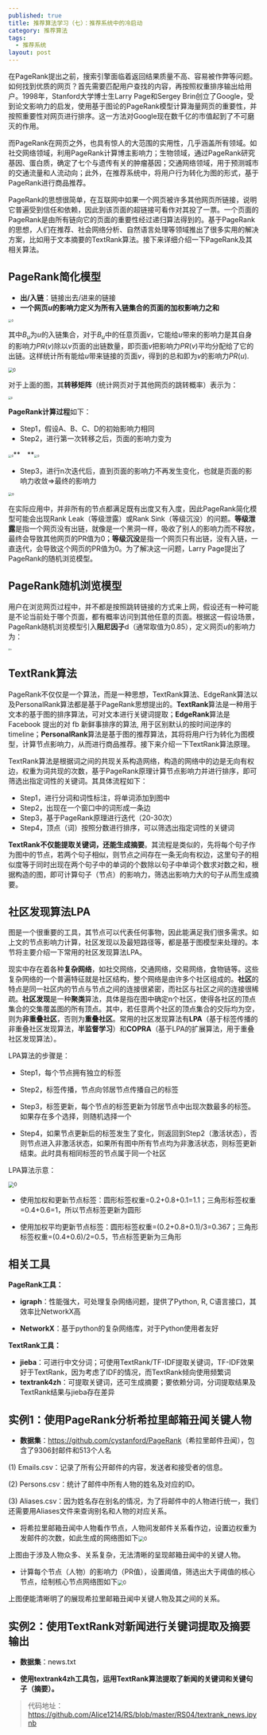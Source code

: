 ```yaml
---
published: true
title: 推荐算法学习（七）：推荐系统中的冷启动
category: 推荐算法
tags: 
  - 推荐系统
layout: post
---
```


在PageRank提出之前，搜索引擎面临着返回结果质量不高、容易被作弊等问题。如何找到优质的网页？首先需要匹配用户查找的内容，再按照权重排序输出给用户。1998年，Stanford大学博士生Larry Page和Sergey Brin创立了Google，受到论文影响力的启发，使用基于图论的PageRank模型计算海量网页的重要性，并按照重要性对网页进行排序。这一方法对Google现在数千亿的市值起到了不可磨灭的作用。

而PageRank在网页之外，也具有惊人的大范围的实用性，几乎涵盖所有领域。如社交网络领域，利用PageRank计算博主影响力；生物领域，通过PageRank研究基因、蛋白质，确定了七个与遗传有关的肿瘤基因；交通网络领域，用于预测城市的交通流量和人流动向；此外，在推荐系统中，将用户行为转化为图的形式，基于PageRank进行商品推荐。

PageRank的思想很简单，在互联网中如果一个网页被许多其他网页所链接，说明它普遍受到信任和依赖，因此到该页面的超链接可看作对其投了一票。一个页面的PageRank是由所有链向它的页面的重要性经过递归算法得到的。基于PageRank的思想，人们在推荐、社会网络分析、自然语言处理等领域推出了很多实用的解决方案，比如用于文本摘要的TextRank算法。接下来详细介绍一下PageRank及其相关算法。

## PageRank简化模型

* **出/入链**：链接出去/进来的链接
* **一个网页$u$的影响力定义为所有入链集合的页面的加权影响力之和**

<img src="https://raw.githubusercontent.com/Alice1214/alice1214.github.io/master/_posts/image/推荐算法（四）/0.png" alt="0" style="zoom:40%;" />

其中$B_u$为$u$的入链集合，对于$B_u$中的任意页面$v$，它能给$u$带来的影响力是其自身的影响力$PR(v)$除以$v$页面的出链数量，即页面$v$把影响力$PR(v)$平均分配给了它的出链。这样统计所有能给$u$带来链接的页面$v$，得到的总和即为$v$的影响力$PR(u)$.

<img src="https://raw.githubusercontent.com/Alice1214/alice1214.github.io/master/_posts/image/推荐算法（四）/1.png" alt="0" style="zoom:60%;" />

对于上面的图，其**转移矩阵**（统计网页对于其他网页的跳转概率）表示为：

<img src="https://raw.githubusercontent.com/Alice1214/alice1214.github.io/master/_posts/image/推荐算法（四）/2.png" alt="0" style="zoom:35%;" />

**PageRank计算过程**如下：

* Step1，假设A、B、C、D的初始影响力相同
* Step2，进行第一次转移之后，页面的影响力变为

<img src="https://raw.githubusercontent.com/Alice1214/alice1214.github.io/master/_posts/image/推荐算法（四）/3.png" alt="0" style="zoom:40%;" />** **<img src="https://raw.githubusercontent.com/Alice1214/alice1214.github.io/master/_posts/image/推荐算法（四）/4.png" alt="0" style="zoom:40%;" />

* Step3，进行n次迭代后，直到页面的影响力不再发生变化，也就是页面的影响力收敛=>最终的影响力

<img src="https://raw.githubusercontent.com/Alice1214/alice1214.github.io/master/_posts/image/推荐算法（四）/5.png" alt="0" style="zoom:45%;" />

在实际应用中，并非所有的节点都满足既有出度又有入度，因此PageRank简化模型可能会出现Rank Leak（等级泄露）或Rank Sink（等级沉没）的问题。**等级泄露**是指一个网页没有出链，就像是一个黑洞一样，吸收了别人的影响力而不释放，最终会导致其他网页的PR值为0；**等级沉没**是指一个网页只有出链，没有入链，一直迭代，会导致这个网页的PR值为0。为了解决这一问题，Larry Page提出了PageRank的随机浏览模型。

## PageRank随机浏览模型

用户在浏览网页过程中，并不都是按照跳转链接的方式来上网，假设还有一种可能是不论当前处于哪个页面，都有概率访问到其他任意的页面。根据这一假设场景，PageRank随机浏览模型引入**阻尼因子**d（通常取值为0.85），定义网页$u$的影响力为：

<img src="https://raw.githubusercontent.com/Alice1214/alice1214.github.io/master/_posts/image/推荐算法（四）/6.png" alt="0" style="zoom:27%;" />

## TextRank算法

PageRank不仅仅是一个算法，而是一种思想，TextRank算法、EdgeRank算法以及PersonalRank算法都是基于PageRank思想提出的。**TextRank**算法是一种用于文本的基于图的排序算法，可对文本进行关键词提取；**EdgeRank**算法是 Facebook 提出的对 fb 新鲜事排序的算法, 用于区别默认的按时间逆序的 timeline；**PersonalRank**算法是基于图的推荐算法，其将将用户行为转化为图模型，计算节点影响力，从而进行商品推荐。接下来介绍一下TextRank算法原理。

TextRank算法是根据词之间的共现关系构造网络，构造的网络中的边是无向有权边，权重为词共现的次数，基于PageRank原理计算节点影响力并进行排序，即可筛选出指定词性的关键词。其具体流程如下：

* Step1，进行分词和词性标注，将单词添加到图中
* Step2，出现在一个窗口中的词形成一条边
* Step3，基于PageRank原理进行迭代（20-30次）
* Step4，顶点（词）按照分数进行排序，可以筛选出指定词性的关键词

**TextRank不仅能提取关键词，还能生成摘要**。其流程是类似的，先将每个句子作为图中的节点，若两个句子相似，则节点之间存在一条无向有权边，这里句子的相似度等于同时出现在两个句子中的单词的个数除以句子中单词个数求对数之和，根据构造的图，即可计算句子（节点）的影响力，筛选出影响力大的句子从而生成摘要。

## 社区发现算法LPA

图是一个很重要的工具，其节点可以代表任何事物，因此能满足我们很多需求。如上文的节点影响力计算，社区发现以及最短路径等，都是基于图模型来处理的。本节将主要介绍一下常用的社区发现算法LPA。

现实中存在着各种**复杂网络**，如社交网络，交通网络，交易网络，食物链等。这些复杂网络的一个普遍特征就是社区结构，整个网络是由许多个社区组成的。**社区**的特点是同一社区内的节点与节点之间的连接很紧密，而社区与社区之间的连接很稀疏。**社区发现**是一种**聚类**算法，具体是指在图中确定n个社区，使得各社区的顶点集合的交集覆盖图的所有顶点。其中，若任意两个社区的顶点集合的交际均为空，则为**非重叠社区**，否则为**重叠社区**。常用的社区发现算法有**LPA**（基于标签传播的非重叠社区发现算法，**半监督学习**）和**COPRA**（基于LPA的扩展算法，用于重叠社区发现算法）。

LPA算法的步骤是：

* Step1，每个节点拥有独立的标签

* Step2，标签传播，节点向邻居节点传播自己的标签

* Step3，标签更新，每个节点的标签更新为邻居节点中出现次数最多的标签。如果存在多个选择，则随机选择一个

* Step4，如果节点更新后的标签发生了变化，则返回到Step2（激活状态），否则节点进入非激活状态，如果所有图中所有节点均为非激活状态，则标签更新结束。此时具有相同标签的节点属于同一个社区

LPA算法示意：

<img src="https://raw.githubusercontent.com/Alice1214/alice1214.github.io/master/_posts/image/推荐算法（四）/9.png" alt="0" style="zoom:70%;" />

* 使用加权和更新节点标签：圆形标签权重=0.2+0.8+0.1=1.1；三角形标签权重=0.4+0.6=1，所以节点标签更新为圆形

* 使用加权平均更新节点标签：圆形标签权重=(0.2+0.8+0.1)/3=0.367；三角形标签权重=(0.4+0.6)/2=0.5，节点标签更新为三角形

## 相关工具

**PageRank工具：**

* **igraph**：性能强大，可处理复杂网络问题，提供了Python, R, C语言接口，其效率比NetworkX高

* **NetworkX**：基于python的复杂网络库，对于Python使用者友好

**TextRank工具：**

* **jieba**：可进行中文分词；可使用TextRank/TF-IDF提取关键词，TF-IDF效果好于TextRank，因为考虑了IDF的情况，而TextRank倾向使用频繁词
* **textrank4zh**：可提取关键词，还可生成摘要；要依赖分词，分词提取结果及TextRank结果与jieba存在差异

## 实例1：使用PageRank分析希拉里邮箱丑闻关键人物

* **数据集**：<https://github.com/cystanford/PageRank>（希拉里邮件丑闻），包含了9306封邮件和513个人名

(1) Emails.csv：记录了所有公开邮件的内容，发送者和接受者的信息。

(2) Persons.csv：统计了邮件中所有人物的姓名及对应的ID。

(3) Aliases.csv：因为姓名存在别名的情况，为了将邮件中的人物进行统一，我们还需要用Aliases文件来查询别名和人物的对应关系。

* 将希拉里邮箱丑闻中人物看作节点，人物间发邮件关系看作边，设置边权重为发邮件的次数，如此生成的网络图如下<img src="https://raw.githubusercontent.com/Alice1214/alice1214.github.io/master/_posts/image/推荐算法（四）/7.png" alt="0" style="zoom:70%;" />

上图由于涉及人物众多、关系复杂，无法清晰的呈现邮箱丑闻中的关键人物。

* 计算每个节点（人物）的影响力（PR值），设置阈值，筛选出大于阈值的核心节点，绘制核心节点网络图如下<img src="https://raw.githubusercontent.com/Alice1214/alice1214.github.io/master/_posts/image/推荐算法（四）/8.png" alt="0" style="zoom:70%;" />

上图便能清晰明了的展现希拉里邮箱丑闻中关键人物及其之间的关系。

## 实例2：使用TextRank对新闻进行关键词提取及摘要输出

* **数据集**：news.txt

* **使用textrank4zh工具包，运用TextRank算法提取了新闻的关键词和关键句子（摘要）。**

>代码地址：<https://github.com/Alice1214/RS/blob/master/RS04/textrank_news.ipynb>

